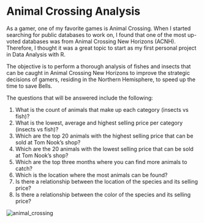 # Animal Crossing Analysis

As a gamer, one of my favorite games is Animal Crossing. When I started searching for public databases to work on, I found that one of the most up-voted databases was from Animal Crossing New Horizons (ACNH). Therefore, I thought it was a great topic to start as my first personal project in Data Analysis with R. 

The objective is to perform a thorough analysis of fishes and insects that can be caught in Animal Crossing New Horizons to improve the strategic decisions of gamers, residing in the Northern Hemisphere, to speed up the time to save Bells.

The questions that will be answered include the following:

1. What is the count of animals that make up each category (insects vs fish)?
2. What is the lowest, average and highest selling price per category (insects vs fish)?
3. Which are the top 20 animals with the highest selling price that can be sold at Tom Nook’s shop?
4. Which are the 20 animals with the lowest selling price that can be sold at Tom Nook’s shop?
5. Which are the top three months where you can find more animals to catch?
6. Which is the location where the most animals can be found?
7. Is there a relationship between the location of the species and its selling price?
8. Is there a relationship between the color of the species and its selling price?

![animal_crossing](https://images.nintendolife.com/1dad2f0570b47/bug-guide-animal-crossing-new-horizons.900x.jpg)
